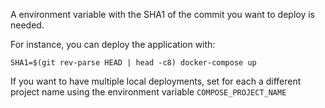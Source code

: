 A environment variable with the SHA1 of the commit you want to deploy is needed.

For instance, you can deploy the application with:

    SHA1=$(git rev-parse HEAD | head -c8) docker-compose up

If you want to have multiple local deployments, set for each a different project name using the environment variable `COMPOSE_PROJECT_NAME`
